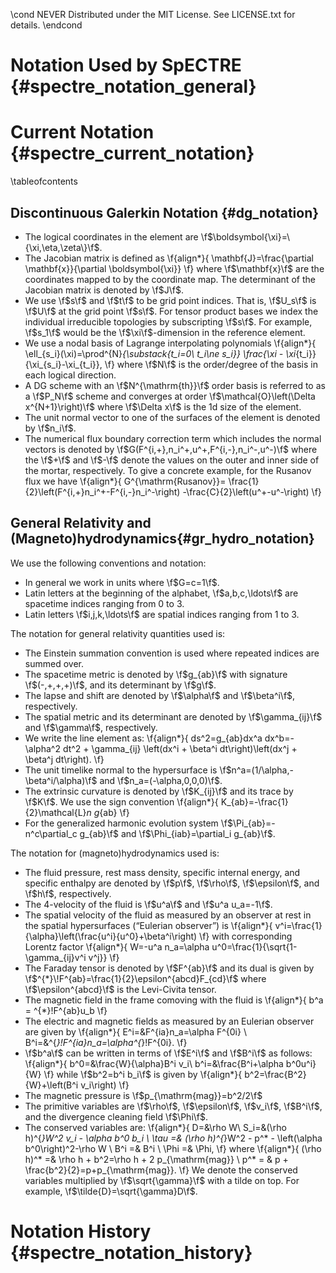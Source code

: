 \cond NEVER
Distributed under the MIT License.
See LICENSE.txt for details.
\endcond
# Notation Used by SpECTRE {#spectre_notation_general}

# Current Notation {#spectre_current_notation}

\tableofcontents

## Discontinuous Galerkin Notation {#dg_notation}

- The logical coordinates in the element are
  \f$\boldsymbol{\xi}=\{\xi,\eta,\zeta\}\f$.
- The Jacobian matrix is defined as
  \f{align*}{
      \mathbf{J}=\frac{\partial \mathbf{x}}{\partial \boldsymbol{\xi}}
  \f}
  where \f$\mathbf{x}\f$ are the coordinates mapped to by the coordinate map.
  The determinant of the Jacobian matrix is denoted by \f$J\f$.
- We use \f$s\f$ and \f$t\f$ to be grid point indices. That is, \f$U_s\f$ is
  \f$U\f$ at the grid point \f$s\f$. For tensor product bases we index the
  individual irreducible topologies by subscripting \f$s\f$. For example,
  \f$s_1\f$ would be the \f$\xi\f$-dimension in the reference element.
- We use a nodal basis of Lagrange interpolating polynomials
  \f{align*}{
      \ell_{s_i}(\xi)=\prod^{N}_{\substack{t_i=0\\ t_i\ne s_i}}
      \frac{\xi - \xi_{t_i}}{\xi_{s_i}-\xi_{t_i}},
  \f}
  where \f$N\f$ is the order/degree of the basis in each logical direction.
- A DG scheme with an \f$N^{\mathrm{th}}\f$ order basis is referred to as a
  \f$P_N\f$ scheme and converges at order \f$\mathcal{O}\left(\Delta
  x^{N+1}\right)\f$ where \f$\Delta x\f$ is the 1d size of the element.
- The unit normal vector to one of the surfaces of the element is denoted by
  \f$n_i\f$.
- The numerical flux boundary correction term which includes the normal vectors
  is denoted by \f$G(F^{i,+},n_i^+,u^+,F^{i,-},n_i^-,u^-)\f$ where the \f$+\f$
  and \f$-\f$ denote the values on the outer and inner side of the mortar,
  respectively. To give a concrete example, for the Rusanov flux we have
  \f{align*}{
      G^{\mathrm{Rusanov}}=
      \frac{1}{2}\left(F^{i,+}n_i^+-F^{i,-}n_i^-\right)
      -\frac{C}{2}\left(u^+-u^-\right)
  \f}

## General Relativity and (Magneto)hydrodynamics{#gr_hydro_notation}

We use the following conventions and notation:
- In general we work in units where \f$G=c=1\f$.
- Latin letters at the beginning of the alphabet, \f$a,b,c,\ldots\f$ are
  spacetime indices ranging from 0 to 3.
- Latin letters \f$i,j,k,\ldots\f$ are spatial indices ranging from 1 to 3.

The notation for general relativity quantities used is:
- The Einstein summation convention is used where repeated indices are summed
  over.
- The spacetime metric is denoted by \f$g_{ab}\f$ with signature
  \f$(-,+,+,+)\f$, and its determinant by \f$g\f$.
- The lapse and shift are denoted by \f$\alpha\f$ and \f$\beta^i\f$,
  respectively.
- The spatial metric and its determinant are denoted by \f$\gamma_{ij}\f$ and
  \f$\gamma\f$, respectively.
- We write the line element as:
  \f{align*}{
      ds^2=g_{ab}dx^a dx^b=-\alpha^2 dt^2 +
      \gamma_{ij}
      \left(dx^i + \beta^i dt\right)\left(dx^j + \beta^j dt\right).
  \f}
- The unit timelike normal to the hypersurface is
  \f$n^a=(1/\alpha,-\beta^i/\alpha)\f$ and \f$n_a=(-\alpha,0,0,0)\f$.
- The extrinsic curvature is denoted by \f$K_{ij}\f$ and its trace by
  \f$K\f$. We use the sign convention
  \f{align*}{
      K_{ab}=-\frac{1}{2}\mathcal{L}_n g_{ab}
  \f}
- For the generalized harmonic evolution system \f$\Pi_{ab}=-n^c\partial_c
  g_{ab}\f$ and \f$\Phi_{iab}=\partial_i g_{ab}\f$.

The notation for (magneto)hydrodynamics used is:
- The fluid pressure, rest mass density, specific internal energy, and specific
  enthalpy are denoted by \f$p\f$, \f$\rho\f$, \f$\epsilon\f$, and \f$h\f$,
  respectively.
- The 4-velocity of the fluid is \f$u^a\f$ and \f$u^a u_a=-1\f$.
- The spatial velocity of the fluid as measured by an observer at rest in the
  spatial hypersurfaces (“Eulerian observer”) is
  \f{align*}{
      v^i=\frac{1}{\alpha}\left(\frac{u^i}{u^0}+\beta^i\right)
  \f}
  with corresponding Lorentz factor
  \f{align*}{
      W=-u^a n_a=\alpha u^0=\frac{1}{\sqrt{1-\gamma_{ij}v^i v^j}}
  \f}
- The Faraday tensor is denoted by \f$F^{ab}\f$ and its dual is given by
  \f$^{*}\!F^{ab}=\frac{1}{2}\epsilon^{abcd}F_{cd}\f$ where
  \f$\epsilon^{abcd}\f$ is the Levi-Civita tensor.
- The magnetic field in the frame comoving with the fluid is
  \f{align*}{
      b^a = ^{*}\!F^{ab}u_b
  \f}
- The electric and magnetic fields as measured by an Eulerian observer are given
  by
  \f{align*}{
      E^i=&F^{ia}n_a=\alpha F^{0i} \\
      B^i=&^{*}\!F^{ia}n_a=\alpha^{*}\!F^{0i}.
  \f}
- \f$b^a\f$ can be written in terms of \f$E^i\f$ and \f$B^i\f$ as follows:
  \f{align*}{
      b^0=&\frac{W}{\alpha}B^i v_i\\
      b^i=&\frac{B^i+\alpha b^0u^i}{W}
  \f}
  while \f$b^2=b^i b_i\f$ is given by
  \f{align*}{
      b^2=\frac{B^2}{W}+\left(B^i v_i\right)
  \f}
- The magnetic pressure is \f$p_{\mathrm{mag}}=b^2/2\f$
- The primitive variables are \f$\rho\f$, \f$\epsilon\f$, \f$v_i\f$, \f$B^i\f$,
  and the divergence cleaning field \f$\Phi\f$.
- The conserved variables are:
  \f{align*}{
      D=&\rho W\\
      S_i=&(\rho h)^{*}W^2 v_i - \alpha b^0 b_i \\
      \tau =& (\rho h)^{*}W^2 - p^* - \left(\alpha b^0\right)^2-\rho W \\
      B^i =& B^i \\
      \Phi =& \Phi,
  \f}
  where
  \f{align*}{
      (\rho h)^* =& \rho h + b^2=\rho h + 2 p_{\mathrm{mag}} \\
      p^* = & p + \frac{b^2}{2}=p+p_{\mathrm{mag}}.
  \f}
  We denote the conserved variables multiplied by \f$\sqrt{\gamma}\f$ with a
  tilde on top. For example, \f$\tilde{D}=\sqrt{\gamma}D\f$.

# Notation History {#spectre_notation_history}
